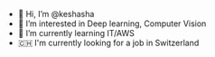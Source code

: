 - 👋 Hi, I’m @keshasha
- 👀 I’m interested in Deep learning, Computer Vision
- 🌱 I’m currently learning IT/AWS
- 🇨🇭 I'm currently looking for a job in Switzerland

<!---
keshasha/keshasha is a ✨ special ✨ repository because its `README.md` (this file) appears on your GitHub profile.
You can click the Preview link to take a look at your changes.
--->
